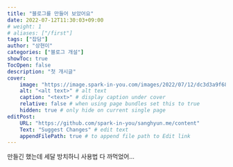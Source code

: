 ```yaml
---
title: "블로그를 만들어 보았어요"
date: 2022-07-12T11:30:03+09:00
# weight: 1
# aliases: ["/first"]
tags: ["잡담"]
author: "상현이"
categories: ["블로그 개설"]
showToc: true
TocOpen: false
description: "첫 개시글"
cover:
    image: "https://image.spark-in-you.com/images/2022/07/12/dc3d3a9f68fe3fb408a01dd6e38a250e.jpg" # image path/url
    alt: "<alt text>" # alt text
    caption: "<text>" # display caption under cover
    relative: false # when using page bundles set this to true
    hidden: true # only hide on current single page
editPost:
    URL: "https://github.com/spark-in-you/sanghyun.me/content"
    Text: "Suggest Changes" # edit text
    appendFilePath: true # to append file path to Edit link
---
```

만들긴 했는데 세달 방치하니 사용법 다 까먹었어...